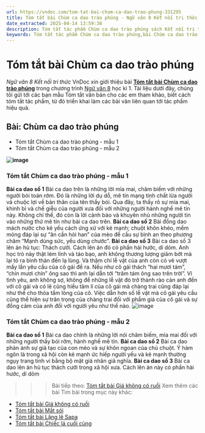 ```yaml
---
url: https://vndoc.com/tom-tat-bai-chum-ca-dao-trao-phung-331295
title: Tóm tắt bài Chùm ca dao trào phúng - Ngữ văn 8 Kết nối tri thức - VnDoc.com
date_extracted: 2025-04-14 13:59:38
description: Tóm tắt tác phẩm Chùm ca dao trào phúng sách Kết nối tri thức giúp quý thầy cô giáo và các bạn học sinh có thêm tài liệu tham khảo.
keywords: Tóm tắt tác phẩm Chùm ca dao trào phúng,bài Chùm ca dao trào phúng,tóm tắt Chùm ca dao trào phúng,Tóm tắt văn bản Chùm ca dao trào phúng,tóm tắt bài Chùm ca dao trào phúng,học tốt ngữ văn lớp 8,ngữ văn 8,ngữ văn 8 kết nối tri thức,ngữ văn 8 tập 1
---
```


# Tóm tắt bài Chùm ca dao trào phúng
 _Ngữ văn 8 Kết nối tri thức_
VnDoc xin giới thiệu bài [**Tóm tắt bài Chùm ca dao trào phúng**](<https://vndoc.com/tom-tat-bai-chum-ca-dao-trao-phung-331295>) trong chương trình [Ngữ văn 8](<https://vndoc.com/ngu-van-lop8>) học kì 1. Tài liệu dưới đây, chúng tôi gửi tới các bạn mẫu Tóm tắt văn bản cho các em tham khảo, biết cách tóm tắt tác phẩm, từ đó triển khai làm các bài văn liên quan tới tác phẩm hiệu quả.
## **Bài: Chùm ca dao trào phúng**
  * Tóm tắt Chùm ca dao trào phúng - mẫu 1
  * Tóm tắt Chùm ca dao trào phúng - mẫu 2

**![image](https://i.vdoc.vn/data/image/2024/11/11/r7-1689761399.png)**
### **Tóm tắt Chùm ca dao trào phúng - mẫu 1**
**Bài ca dao số 1**
Bài ca dao trên là những lời mỉa mai, châm biếm với những người bói toán rởm. Đó là những lời dụ dỗ, mê tín mạng tính chất lừa người và chuộc lợi về bản thân của tên thầy bói. Qua đây, ta thấy rõ sự mỉa mai, khinh bỉ và chế giễu của người xưa đối với những người hành nghề mê tín này. Không chỉ thế, đó còn là lời cảnh báo và khuyên nhủ những người tin vào những thứ mê tín như bài ca dao trên.
**Bài ca dao số 2**
Bài đồng dao mách nước cho kẻ yếu cách ứng xử với kẻ mạnh; chuột khôn khéo, mềm mỏng đáp lại sự “ân cần hỏi han” của mèo để cầu sự bình an theo phương châm “Mạnh dùng sức, yếu dùng chước”.
**Bài ca dao số 3**
Bài ca dao số 3 lên án hủ tục: Thách cưới. Cách lên án đó có phần hài hước, dí dỏm. Anh học trò này thật lém lỉnh và táo bạo, anh không thương lượng giảm bớt mà lại tỏ ra bình thản đến lạ lùng. Và thậm chí lễ vật của anh còn có vẻ vượt mấy lần yêu cầu của cô gái đề ra. Nếu như cô gái thách “hai mươi tám”, “chín mươi chín” ông sao thì anh lại dẫn tới “trăm tám ông sao trên trời”. Vì tình yêu, anh không sợ, không để những lễ vật đó trở thành rào cản anh đến với cô gái và có lẽ cũng hiểu tâm lí của cô gái mà chàng trai cũng đáp lại như thế cho thỏa tấm lòng của cô. Việc dẫn hơn số lễ vật mà cô gái yêu cầu cũng thể hiện sự trân trọng của chàng trai đối với phẩm giá của cô gái và sự đồng cảm của anh đối với người yêu như thế nào.
![image](https://i.vdoc.vn/data/image/2024/11/11/r8-1689761408.png)
### **Tóm tắt Chùm ca dao trào phúng - mẫu 2**
**Bài ca dao số 1**
Bài ca dao chính là những lời nói châm biếm, mỉa mai đối với những người thầy bói rởm, hành nghề mê tín.
**Bài ca dao số 2**
Bài ca dao phản ánh sự giả tạo của con mèo và sự khôn ngoan của chú chuột. Ý hàm ngôn là trong xã hội còn kẻ mạnh ức hiếp người yếu và kẻ mạnh thường ngụy trang tinh vi bằng bộ mặt giả nhân giả nghĩa.
**Bài ca dao số 3**
Bài ca dao lên án hủ tục thách cưới trong xã hội xưa. Cách lên án này có phần hài hước, dí dỏm
>>> Bài tiếp theo: [Tóm tắt bài Giá không có ruồi](<https://vndoc.com/tom-tat-bai-gia-khong-co-ruoi-331296>)
Xem thêm các bài Tìm bài trong mục này khác:
  * [Tóm tắt bài Giá không có ruồi](</tom-tat-bai-gia-khong-co-ruoi-331296>)
  * [Tóm tắt bài Mắt sói](</tom-tat-bai-mat-soi-331297>)
  * [Tóm tắt bài Lặng lẽ Sapa](</tom-tat-bai-lang-le-sapa-331298>)
  * [Tóm tắt bài Chiếc lá cuối cùng](</tom-tat-bai-chiec-la-cuoi-cung-331302>)

